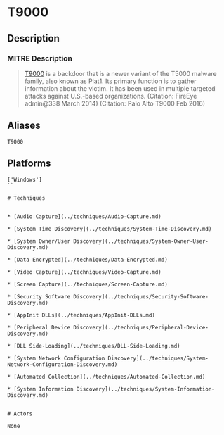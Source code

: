 
# T9000

## Description

### MITRE Description

> [T9000](https://attack.mitre.org/software/S0098) is a backdoor that is a newer variant of the T5000 malware family, also known as Plat1. Its primary function is to gather information about the victim. It has been used in multiple targeted attacks against U.S.-based organizations. (Citation: FireEye admin@338 March 2014) (Citation: Palo Alto T9000 Feb 2016)

## Aliases

```
T9000
```

## Platforms

```
['Windows']
``

# Techniques


* [Audio Capture](../techniques/Audio-Capture.md)

* [System Time Discovery](../techniques/System-Time-Discovery.md)
    
* [System Owner/User Discovery](../techniques/System-Owner-User-Discovery.md)
    
* [Data Encrypted](../techniques/Data-Encrypted.md)
    
* [Video Capture](../techniques/Video-Capture.md)
    
* [Screen Capture](../techniques/Screen-Capture.md)
    
* [Security Software Discovery](../techniques/Security-Software-Discovery.md)
    
* [AppInit DLLs](../techniques/AppInit-DLLs.md)
    
* [Peripheral Device Discovery](../techniques/Peripheral-Device-Discovery.md)
    
* [DLL Side-Loading](../techniques/DLL-Side-Loading.md)
    
* [System Network Configuration Discovery](../techniques/System-Network-Configuration-Discovery.md)
    
* [Automated Collection](../techniques/Automated-Collection.md)
    
* [System Information Discovery](../techniques/System-Information-Discovery.md)
    

# Actors

None
